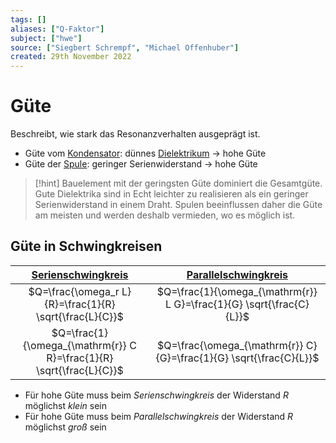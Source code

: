 ```yaml
---
tags: []
aliases: ["Q-Faktor"]
subject: ["hwe"]
source: ["Siegbert Schrempf", "Michael Offenhuber"]
created: 29th November 2022
---
```


# Güte

Beschreibt, wie stark das Resonanzverhalten ausgeprägt ist.

- Güte vom [Kondensator](../../Elektrotechnik/Kapazität.md): dünnes [Dielektrikum](../../Elektrotechnik/Dielektrikum.md) $\to$ hohe Güte
- Güte der [Spule](../../Elektrotechnik/Induktivitäten.md): geringer Serienwiderstand $\to$ hohe Güte

> [!hint] Bauelement mit der geringsten Güte dominiert die Gesamtgüte.
> Gute Dielektrika sind in Echt leichter zu realisieren als ein geringer Serienwiderstand in einem Draht.
> Spulen beeinflussen daher die Güte am meisten und werden deshalb vermieden, wo es möglich ist.

## Güte in Schwingkreisen

| [Serienschwingkreis](../Oszillatoren/Serienschwingkreis.md) | [Parallelschwingkreis](../Oszillatoren/Parallelschwingkreis.md) |
| :---: | :---: |
| $Q=\frac{\omega_r L}{R}=\frac{1}{R} \sqrt{\frac{L}{C}}$ | $Q=\frac{1}{\omega_{\mathrm{r}} L G}=\frac{1}{G} \sqrt{\frac{C}{L}}$ |
| $Q=\frac{1}{\omega_{\mathrm{r}} C R}=\frac{1}{R} \sqrt{\frac{L}{C}}$ | $Q=\frac{\omega_{\mathrm{r}} C}{G}=\frac{1}{G} \sqrt{\frac{C}{L}}$ |

- Für hohe Güte muss beim *Serienschwingkreis* der Widerstand $R$ möglichst *klein* sein 
- Für hohe Güte muss beim *Parallelschwingkreis* der Widerstand $R$ möglichst *groß* sein